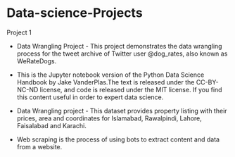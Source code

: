 # Data-science-Projects



Project 1

* Data Wrangling Project - This project demonstrates the data wrangling process for the tweet archive of Twitter user @dog_rates, also known as WeRateDogs.

* This is the Jupyter notebook version of the Python Data Science Handbook by Jake VanderPlas.The text is released under the CC-BY-NC-ND license, and code is released under the MIT license. If you find this content useful in order to expert data science.

* Data Wrangling project - This dataset provides property listing with their prices, area and coordinates for Islamabad, Rawalpindi, Lahore, Faisalabad and Karachi.

* Web scraping is the process of using bots to extract content and data from a website.


